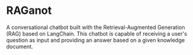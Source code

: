 # RAGanot
A conversational chatbot built with the Retrieval-Augmented Generation (RAG) based on LangChain. This chatbot is capable of receiving a user's question as input and providing an answer based on a given knowledge document.
